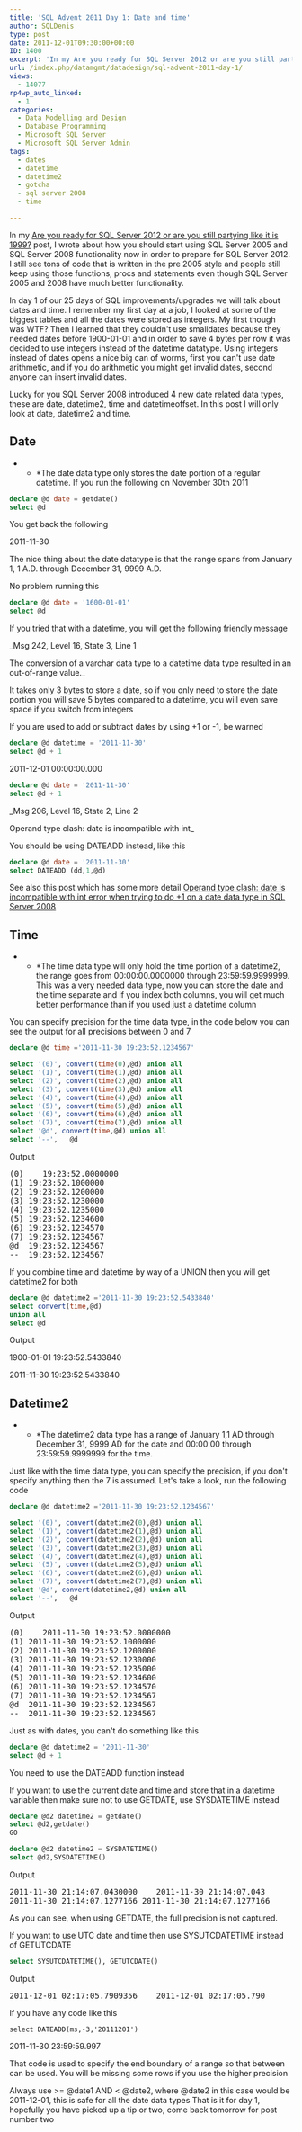 ```yaml
---
title: 'SQL Advent 2011 Day 1: Date and time'
author: SQLDenis
type: post
date: 2011-12-01T09:30:00+00:00
ID: 1400
excerpt: 'In my Are you ready for SQL Server 2012 or are you still partying like it is 1999? post, I wrote about how you should start using SQL Server 2005 and SQL Server 2008 functionality now in order to prepare for SQL Server 2012. I still see tons of code tha&hellip;'
url: /index.php/datamgmt/datadesign/sql-advent-2011-day-1/
views:
  - 14077
rp4wp_auto_linked:
  - 1
categories:
  - Data Modelling and Design
  - Database Programming
  - Microsoft SQL Server
  - Microsoft SQL Server Admin
tags:
  - dates
  - datetime
  - datetime2
  - gotcha
  - sql server 2008
  - time

---
```

In my [Are you ready for SQL Server 2012 or are you still partying like it is 1999?][1] post, I wrote about how you should start using SQL Server 2005 and SQL Server 2008 functionality now in order to prepare for SQL Server 2012. I still see tons of code that is written in the pre 2005 style and people still keep using those functions, procs and statements even though SQL Server 2005 and 2008 have much better functionality.

In day 1 of our 25 days of SQL improvements/upgrades we will talk about dates and time. I remember my first day at a job, I looked at some of the biggest tables and all the dates were stored as integers. My first though was WTF? Then I learned that they couldn't use smalldates because they needed dates before 1900-01-01 and in order to save 4 bytes per row it was decided to use integers instead of the datetime datatype. Using integers instead of dates opens a nice big can of worms, first you can't use date arithmetic, and if you do arithmetic you might get invalid dates, second anyone can insert invalid dates.

Lucky for you SQL Server 2008 introduced 4 new date related data types, these are date, datetime2, time and datetimeoffset. In this post I will only look at date, datetime2 and time.

## Date

* * *The date data type only stores the date portion of a regular datetime. If you run the following on November 30th 2011</p> 

```sql
declare @d date = getdate()
select @d
```

You get back the following
  
2011-11-30

The nice thing about the date datatype is that the range spans from January 1, 1 A.D. through December 31, 9999 A.D.
  
No problem running this

```sql
declare @d date = '1600-01-01'
select @d
```

If you tried that with a datetime, you will get the following friendly message
  
_Msg 242, Level 16, State 3, Line 1
  
The conversion of a varchar data type to a datetime data type resulted in an out-of-range value._

It takes only 3 bytes to store a date, so if you only need to store the date portion you will save 5 bytes compared to a datetime, you will even save space if you switch from integers

If you are used to add or subtract dates by using +1 or -1, be warned

```sql
declare @d datetime = '2011-11-30'
select @d + 1
```

2011-12-01 00:00:00.000

```sql
declare @d date = '2011-11-30'
select @d + 1
```

_Msg 206, Level 16, State 2, Line 2
  
Operand type clash: date is incompatible with int_

You should be using DATEADD instead, like this

```sql
declare @d date = '2011-11-30'
select DATEADD (dd,1,@d)
```

See also this post which has some more detail [Operand type clash: date is incompatible with int error when trying to do +1 on a date data type in SQL Server 2008][2]

## Time

* * *The time data type will only hold the time portion of a datetime2, the range goes from 00:00:00.0000000 through 23:59:59.9999999. This was a very needed data type, now you can store the date and the time separate and if you index both columns, you will get much better performance than if you used just a datetime column</p> 

You can specify precision for the time data type, in the code below you can see the output for all precisions between 0 and 7

```sql
declare @d time ='2011-11-30 19:23:52.1234567'

select '(0)', convert(time(0),@d) union all
select '(1)', convert(time(1),@d) union all
select '(2)', convert(time(2),@d) union all
select '(3)', convert(time(3),@d) union all
select '(4)', convert(time(4),@d) union all 
select '(5)', convert(time(5),@d) union all
select '(6)', convert(time(6),@d) union all
select '(7)', convert(time(7),@d) union all
select '@d', convert(time,@d) union all
select '--',   @d

```
Output

<pre>(0)	19:23:52.0000000
(1)	19:23:52.1000000
(2)	19:23:52.1200000
(3)	19:23:52.1230000
(4)	19:23:52.1235000
(5)	19:23:52.1234600
(6)	19:23:52.1234570
(7)	19:23:52.1234567
@d	19:23:52.1234567
--	19:23:52.1234567</pre>

If you combine time and datetime by way of a UNION then you will get datetime2 for both

```sql
declare @d datetime2 ='2011-11-30 19:23:52.5433840'
select convert(time,@d) 
union all
select @d
```

Output

1900-01-01 19:23:52.5433840
  
2011-11-30 19:23:52.5433840

## Datetime2

* * *The datetime2 data type has a range of January 1,1 AD through December 31, 9999 AD for the date and 00:00:00 through 23:59:59.9999999 for the time.


  
Just like with the time data type, you can specify the precision, if you don't specify anything then the 7 is assumed. Let's take a look, run the following code</p> 

```sql
declare @d datetime2 ='2011-11-30 19:23:52.1234567'

select '(0)', convert(datetime2(0),@d) union all
select '(1)', convert(datetime2(1),@d) union all
select '(2)', convert(datetime2(2),@d) union all
select '(3)', convert(datetime2(3),@d) union all
select '(4)', convert(datetime2(4),@d) union all 
select '(5)', convert(datetime2(5),@d) union all
select '(6)', convert(datetime2(6),@d) union all
select '(7)', convert(datetime2(7),@d) union all
select '@d', convert(datetime2,@d) union all
select '--',   @d
```

Output

<pre>(0)	2011-11-30 19:23:52.0000000
(1)	2011-11-30 19:23:52.1000000
(2)	2011-11-30 19:23:52.1200000
(3)	2011-11-30 19:23:52.1230000
(4)	2011-11-30 19:23:52.1235000
(5)	2011-11-30 19:23:52.1234600
(6)	2011-11-30 19:23:52.1234570
(7)	2011-11-30 19:23:52.1234567
@d	2011-11-30 19:23:52.1234567
--	2011-11-30 19:23:52.1234567</pre>

Just as with dates, you can't do something like this

```sql
declare @d datetime2 = '2011-11-30'
select @d + 1
```

You need to use the DATEADD function instead

If you want to use the current date and time and store that in a datetime variable then make sure not to use GETDATE, use SYSDATETIME instead

```sql
declare @d2 datetime2 = getdate()
select @d2,getdate()
GO

declare @d2 datetime2 = SYSDATETIME()
select @d2,SYSDATETIME()
```

Output

<pre>2011-11-30 21:14:07.0430000	2011-11-30 21:14:07.043
2011-11-30 21:14:07.1277166	2011-11-30 21:14:07.1277166</pre>

As you can see, when using GETDATE, the full precision is not captured.
  
If you want to use UTC date and time then use SYSUTCDATETIME instead of GETUTCDATE

```sql
select SYSUTCDATETIME(), GETUTCDATE()
```
Output

<pre>2011-12-01 02:17:05.7909356	2011-12-01 02:17:05.790</pre>

If you have any code like this 

```tsq
select DATEADD(ms,-3,'20111201')
```

2011-11-30 23:59:59.997

That code is used to specify the end boundary of a range so that between can be used. You will be missing some rows if you use the higher precision

Always use >= @date1 AND < @date2, where @date2 in this case would be 2011-12-01, this is safe for all the date data types That is it for day 1, hopefully you have picked up a tip or two, come back tomorrow for post number two

 [1]: /index.php/DataMgmt/DataDesign/are-you-ready-for-sql
 [2]: /index.php/DataMgmt/DataDesign/operand-type-clash-date-is-incompatible--2008